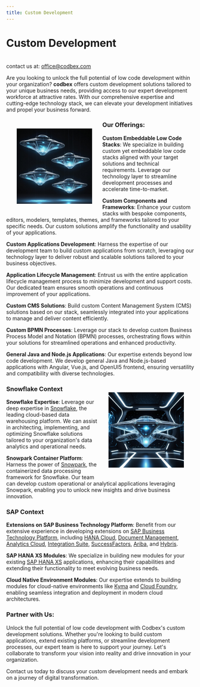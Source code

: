 ```yaml
---
title: Custom Development
---
```


# Custom Development
<br/>

<div class="price-tag">contact us at: <a href="mailto:office@codbex.com">office@codbex.com</a></div>

Are you looking to unlock the full potential of low code development within your organization? <b>codbex</b> offers custom development solutions tailored to your unique business needs, providing access to our expert development workforce at attractive rates. With our comprehensive expertise and cutting-edge technology stack, we can elevate your development initiatives and propel your business forward.

<div style="text-align: center;">
   <img src="/images/services/custom-development.jpg" style="width: 40%; !important; float: left !important; padding: 2em"/>
</div>

### Our Offerings:

**Custom Embeddable Low Code Stacks**:
   We specialize in building custom yet embeddable low code stacks aligned with your target solutions and technical requirements. Leverage our technology layer to streamline development processes and accelerate time-to-market.

**Custom Components and Frameworks**:
   Enhance your custom stacks with bespoke components, editors, modelers, templates, themes, and frameworks tailored to your specific needs. Our custom solutions amplify the functionality and usability of your applications.

**Custom Applications Development**:
   Harness the expertise of our development team to build custom applications from scratch, leveraging our technology layer to deliver robust and scalable solutions tailored to your business objectives.

**Application Lifecycle Management**:
   Entrust us with the entire application lifecycle management process to minimize development and support costs. Our dedicated team ensures smooth operations and continuous improvement of your applications.

**Custom CMS Solutions**:
   Build custom Content Management System (CMS) solutions based on our stack, seamlessly integrated into your applications to manage and deliver content efficiently.

**Custom BPMN Processes**:
   Leverage our stack to develop custom Business Process Model and Notation (BPMN) processes, orchestrating flows within your solutions for streamlined operations and enhanced productivity.

**General Java and Node.js Applications**:
    Our expertise extends beyond low code development. We develop general Java and Node.js-based applications with Angular, Vue.js, and OpenUI5 frontend, ensuring versatility and compatibility with diverse technologies.

<div style="text-align: center;">
   <img src="/images/services/custom-development-right.jpg" style="width: 40%; !important; float: right !important; padding: 2em"/>
</div>

### Snowflake Context

**Snowflake Expertise**:
   Leverage our deep expertise in <a href="https://www.snowflake.com/en/data-cloud/platform/" target="_blank">Snowflake</a>, the leading cloud-based data warehousing platform. We can assist in architecting, implementing, and optimizing Snowflake solutions tailored to your organization's data analytics and operational needs.

**Snowpark Container Platform**:
   Harness the power of <a href="https://www.snowflake.com/en/data-cloud/snowpark/" target="_blank">Snowpark</a>, the containerized data processing framework for Snowflake. Our team can develop custom operational or analytical applications leveraging Snowpark, enabling you to unlock new insights and drive business innovation.

### SAP Context

**Extensions on SAP Business Technology Platform**:
   Benefit from our extensive experience in developing extensions on <a href="https://www.sap.com/products/business-technology-platform.html" target="_blank">SAP Business Technology Platform</a>, including <a href="https://discovery-center.cloud.sap/serviceCatalog/sap-hana-cloud?region=all" target="_blank">HANA Cloud</a>, <a href="https://discovery-center.cloud.sap/serviceCatalog/document-management-service-application-option?service_plan=standard&region=all " target="_blank">Document Management</a>, <a href="https://discovery-center.cloud.sap/serviceCatalog/sap-analytics-cloud?region=all" target="_blank">Analytics Cloud</a>, <a href="https://discovery-center.cloud.sap/serviceCatalog/integration-suite?region=all" target="_blank">Integration Suite</a>, <a href="https://www.sap.com/products/human-resources-hcm.html" target="_blank">SuccessFactors</a>, <a href="https://www.ariba.com/solutions/solutions-overview/supplier-management/supplier-lifecycle-management" target="_blank">Ariba</a>, and <a href="https://www.sap.com/products/crm.html" target="_blank">Hybris</a>.

**SAP HANA XS Modules**:
   We specialize in building new modules for your existing <a href="https://help.sap.com/viewer/52715f71adba4aaeb480d946c742d1f6/2.0.06/en-US/a718a000d64c45e5a3dcdf0532538d35.html" target="_blank">SAP HANA XS</a> applications, enhancing their capabilities and extending their functionality to meet evolving business needs.

**Cloud Native Environment Modules**:
   Our expertise extends to building modules for cloud-native environments like <a href="https://discovery-center.cloud.sap/serviceCatalog/kyma-runtime?region=all" target="_blank">Kyma</a> and <a href="https://discovery-center.cloud.sap/serviceCatalog/cloud-foundry-runtime?region=all" target="_blank">Cloud Foundry</a>, enabling seamless integration and deployment in modern cloud architectures.


### Partner with Us:

Unlock the full potential of low code development with Codbex's custom development solutions. Whether you're looking to build custom applications, extend existing platforms, or streamline development processes, our expert team is here to support your journey. Let's collaborate to transform your vision into reality and drive innovation in your organization. 

Contact us today to discuss your custom development needs and embark on a journey of digital transformation.
